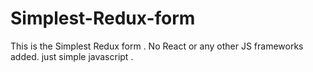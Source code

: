 # Simplest-Redux-form

This is the Simplest Redux form . No React or any other JS frameworks added.
just simple javascript .
